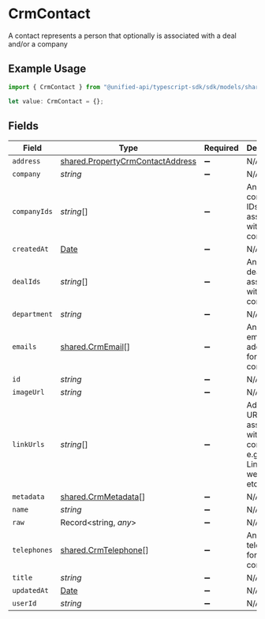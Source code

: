 # CrmContact

A contact represents a person that optionally is associated with a deal and/or a company

## Example Usage

```typescript
import { CrmContact } from "@unified-api/typescript-sdk/sdk/models/shared";

let value: CrmContact = {};
```

## Fields

| Field                                                                                         | Type                                                                                          | Required                                                                                      | Description                                                                                   |
| --------------------------------------------------------------------------------------------- | --------------------------------------------------------------------------------------------- | --------------------------------------------------------------------------------------------- | --------------------------------------------------------------------------------------------- |
| `address`                                                                                     | [shared.PropertyCrmContactAddress](../../../sdk/models/shared/propertycrmcontactaddress.md)   | :heavy_minus_sign:                                                                            | N/A                                                                                           |
| `company`                                                                                     | *string*                                                                                      | :heavy_minus_sign:                                                                            | N/A                                                                                           |
| `companyIds`                                                                                  | *string*[]                                                                                    | :heavy_minus_sign:                                                                            | An array of company IDs associated with this contact                                          |
| `createdAt`                                                                                   | [Date](https://developer.mozilla.org/en-US/docs/Web/JavaScript/Reference/Global_Objects/Date) | :heavy_minus_sign:                                                                            | N/A                                                                                           |
| `dealIds`                                                                                     | *string*[]                                                                                    | :heavy_minus_sign:                                                                            | An array of deal IDs associated with this contact                                             |
| `department`                                                                                  | *string*                                                                                      | :heavy_minus_sign:                                                                            | N/A                                                                                           |
| `emails`                                                                                      | [shared.CrmEmail](../../../sdk/models/shared/crmemail.md)[]                                   | :heavy_minus_sign:                                                                            | An array of email addresses for this contact                                                  |
| `id`                                                                                          | *string*                                                                                      | :heavy_minus_sign:                                                                            | N/A                                                                                           |
| `imageUrl`                                                                                    | *string*                                                                                      | :heavy_minus_sign:                                                                            | N/A                                                                                           |
| `linkUrls`                                                                                    | *string*[]                                                                                    | :heavy_minus_sign:                                                                            | Additional URLs associated with the contact e.g., LinkedIn, website, etc                      |
| `metadata`                                                                                    | [shared.CrmMetadata](../../../sdk/models/shared/crmmetadata.md)[]                             | :heavy_minus_sign:                                                                            | N/A                                                                                           |
| `name`                                                                                        | *string*                                                                                      | :heavy_minus_sign:                                                                            | N/A                                                                                           |
| `raw`                                                                                         | Record<string, *any*>                                                                         | :heavy_minus_sign:                                                                            | N/A                                                                                           |
| `telephones`                                                                                  | [shared.CrmTelephone](../../../sdk/models/shared/crmtelephone.md)[]                           | :heavy_minus_sign:                                                                            | An array of telephones for this contact                                                       |
| `title`                                                                                       | *string*                                                                                      | :heavy_minus_sign:                                                                            | N/A                                                                                           |
| `updatedAt`                                                                                   | [Date](https://developer.mozilla.org/en-US/docs/Web/JavaScript/Reference/Global_Objects/Date) | :heavy_minus_sign:                                                                            | N/A                                                                                           |
| `userId`                                                                                      | *string*                                                                                      | :heavy_minus_sign:                                                                            | N/A                                                                                           |